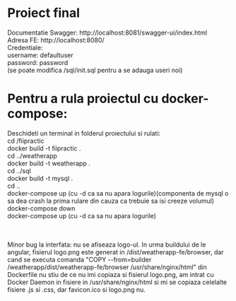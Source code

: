 # Proiect final
Documentatie Swagger: http://localhost:8081/swagger-ui/index.html <br>
Adresa FE: http://localhost:8080/ <br>
Credentiale: <br>
username: defaultuser <br>
password: password <br>
(se poate modifica /sql/init.sql pentru a se adauga useri noi)

# Pentru a rula proiectul cu docker-compose:
Deschideti un terminal in folderul proiectului si rulati: <br>
cd /fiipractic <br>
docker build -t fiipractic . <br>
cd ../weatherapp <br>
docker build -t weatherapp . <br>
cd ../sql <br>
docker build -t mysql . <br>
cd .. <br>
docker-compose up (cu -d ca sa nu apara logurile)(componenta de mysql o sa dea crash la prima rulare din cauza ca trebuie sa isi creeze volumul) <br>
docker-compose down <br>
docker-compose up (cu -d ca sa nu apara logurile)<br>

<br><br>
Minor bug la interfata: nu se afiseaza logo-ul. In urma buildului de le angular, fisierul logo.png este generat in /dist/weatherapp-fe/browser, 
dar cand se executa comanda "COPY --from=builder /weatherapp/dist/weatherapp-fe/browser /usr/share/nginx/html" din Dockerfile nu stiu de ce nu imi copiaza
si fisierul logo.png, am intrat cu Docker Daemon in fisiere in /usr/share/nginx/html si mi se copiaza celelalte fisiere .js si .css, dar favicon.ico si logo.png nu.